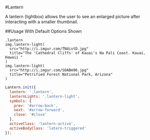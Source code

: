 #Lantern

A lantern (lightbox) allows the user to see an enlarged picture after interacting with a smaller thumbnail.

##Usage With Default Options Shown

```pug
.lantern
img.lantern-light(
  src="http://i.imgur.com/TN4ivtD.jpg"
  title="The 'Cathedral Cliffs' of Kauai's Na Pali Coast. Kauai, Hawaii "
)
img.lantern-light(
  src="http://i.imgur.com/SOABm96.jpg"
  title="Petrified Forest National Park, Arizona"
)
```

```js
Lantern.init({
  lantern: '.lantern',
  lanternLights: '.lantern-light',
  symbols: {
    prev: '#arrow-back',
    next: '#arrow-forward',
    close: '#close'
  },
  activeClass: 'lantern-active',
  activeBodyClass: 'latern-triggered'
});
```
